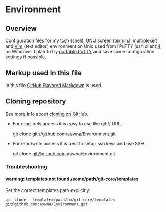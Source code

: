 # Environment #
## Overview ##
Configuration files for my [tcsh][1] (shell), [GNU screen][2] (terminal multiplexer) and
[Vim][3] (text editor) environment on Unix used from [PuTTY (ssh client)[4] on Windows.
I plan to try [portable PuTTY][5] and save some configuration settings if possible.

## Markup used in this file ##
In this file [GitHub Flavored Markdown][6] is used.

## Cloning repository ##
See more info about [cloning on GitHub][7].

* For read-only access it is easy to use the git:// URL.

    git clone git://github.com/aswna/Environment.git

* For read/write access it is best to setup ssh keys and use SSH.

    git clone git@github.com:aswna/Environment.git

### Troubleshooting ###
#### warning: templates not found /some/path/git-core/templates ####
Set the correct templates path explicitly:

    git clone --template=/path/to/git-core/templates git@github.com:aswna/Environment.git

[1]: http://www.tcsh.org/Home "tcsh"
[2]: http://www.gnu.org/software/screen/ "GNU screen"
[3]: http://www.vim.org/ "Vim"
[4]: http://www.chiark.greenend.org.uk/~sgtatham/putty/ "PuTTY"
[5]: http://sourceforge.net/projects/portableapps/files/PuTTY%20Portable/ "PuTTY portable"
[6]: http://github.github.com/github-flavored-markdown/ "GFM"
[7]: https://help.github.com/articles/which-remote-url-should-i-use "Which remote URL should I use?"
